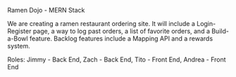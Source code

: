 Ramen Dojo -
MERN Stack

We are creating a ramen restaurant ordering site. It will include a Login-Register page, a way to log past orders, a list of favorite orders, and a Build-a-Bowl feature. 
Backlog features include a Mapping API and a rewards system.


Roles:
Jimmy - Back End,
Zach - Back End,
Tito - Front End,
Andrea - Front End